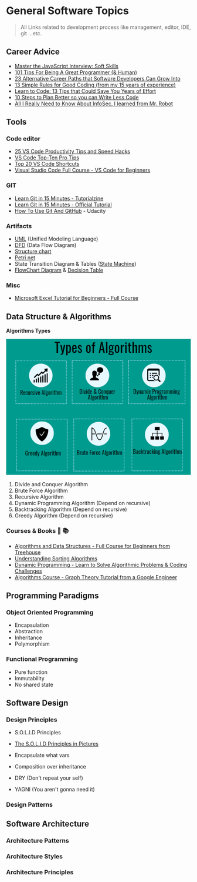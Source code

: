 # General Software Topics
> All Links related to development process like management, editor, IDE, git ...etc.


## Career Advice

- [Master the JavaScript Interview: Soft Skills](https://medium.com/javascript-scene/master-the-javascript-interview-soft-skills-a8a5fb02c466)
- [101 Tips For Being A Great Programmer (& Human)](https://dev.to/emmawedekind/101-tips-for-being-a-great-programmer-human-36nl)
- [23 Alternative Career Paths that Software Developers Can Grow Into](https://www.freecodecamp.org/news/alternative-career-paths/)
- [13 Simple Rules for Good Coding (from my 15 years of experience)](https://hackernoon.com/few-simple-rules-for-good-coding-my-15-years-experience-96cb29d4acd9)
- [Learn to Code: 13 Tips that Could Save You Years of Effort](https://medium.com/javascript-scene/learn-to-code-13-tips-that-could-save-you-years-of-effort-92ce799a3e1f)
- [10 Steps to Plan Better so you can Write Less Code](https://medium.freecodecamp.org/10-steps-to-plan-better-so-you-can-write-less-code-ece655e03608)
- [All I Really Need to Know About InfoSec, I learned from Mr. Robot](https://medium.freecodecamp.org/all-i-really-need-to-know-about-infosec-i-learned-from-mr-robot-7902cca6d729)


## Tools
### Code editor

- [25 VS Code Productivity Tips and Speed Hacks](https://www.youtube.com/watch?v=ifTF3ags0XI)
- [VS Code Top-Ten Pro Tips](https://www.youtube.com/watch?v=u21W_tfPVrY)
- [Top 20 VS Code Shortcuts](https://www.youtube.com/watch?v=4xA5JePvCJc)
- [Visual Studio Code Full Course - VS Code for Beginners](https://www.youtube.com/watch?v=UTQp6mvhb0Y)

### GIT

- [Learn Git in 15 Minutes - Tutorialzine](https://tutorialzine.com/2016/06/learn-git-in-30-minutes)
- [Learn Git in 15 Minutes - Official Tutorial](https://try.github.io/levels/1/challenges/1)
- [How To Use Git And GitHub](https://www.youtube.com/watch?v=Ytux4IOAR_s&list=PLwygftUY318GeCz26jz45yuMWazLgJmxZ) - Udacity


### Artifacts

- [UML](https://en.wikipedia.org/wiki/Unified_Modeling_Language) (Unified Modeling Language)
- [DFD](https://en.wikipedia.org/wiki/Data-flow_diagram) (Data Flow Diagram)
- [Structure chart](https://en.wikipedia.org/wiki/Structure_chart)
- [Petri net](https://en.wikipedia.org/wiki/Petri_net)
- State Transition Diagram & Tables ([State Machine](https://en.wikipedia.org/wiki/State_diagram))
- [FlowChart Diagram](https://en.wikipedia.org/wiki/Flowchart) & [Decision Table](https://en.wikipedia.org/wiki/Decision_table)

### Misc

- [Microsoft Excel Tutorial for Beginners - Full Course](https://www.youtube.com/watch?v=Vl0H-qTclOg)


## Data Structure & Algorithms

**Algorithms Types**

![Algorithms Types](./_assets/types-of-algorithm.png)

1. Divide and Conquer Algorithm
2. Brute Force Algorithm
3. Recursive Algorithm
4. Dynamic Programming Algorithm  (Depend on recursive)
5. Backtracking Algorithm (Depend on recursive)
6. Greedy Algorithm (Depend on recursive)

### Courses & Books 📀 📚

- [Algorithms and Data Structures - Full Course for Beginners from Treehouse](https://www.youtube.com/watch?v=8hly31xKli0)
- [Understanding Sorting Algorithms](https://www.youtube.com/watch?v=l7-f9gS8VOs)
- [Dynamic Programming - Learn to Solve Algorithmic Problems & Coding Challenges](https://www.youtube.com/watch?v=oBt53YbR9Kk)
- [Algorithms Course - Graph Theory Tutorial from a Google Engineer](https://www.youtube.com/watch?v=09_LlHjoEiY)
## Programming Paradigms

### Object Oriented Programming

- Encapsulation
- Abstraction
- Inheritance
- Polymorphism

### Functional Programming

- Pure function
- Immutability
- No shared state



## Software Design

### Design Principles

- S.O.L.I.D Principles

- [The S.O.L.I.D Principles in Pictures](https://medium.com/backticks-tildes/the-s-o-l-i-d-principles-in-pictures-b34ce2f1e898)


- Encapsulate what vars
- Composition over inheritance
- DRY (Don't repeat your self)
- YAGNI (You aren't gonna need it)


### Design Patterns


## Software Architecture

### Architecture Patterns
### Architecture Styles
### Architecture Principles

## 